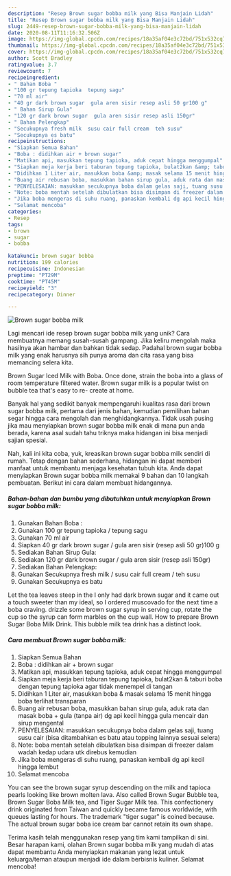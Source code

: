 ```yaml
---
description: "Resep Brown sugar bobba milk yang Bisa Manjain Lidah"
title: "Resep Brown sugar bobba milk yang Bisa Manjain Lidah"
slug: 2449-resep-brown-sugar-bobba-milk-yang-bisa-manjain-lidah
date: 2020-08-11T11:16:32.506Z
image: https://img-global.cpcdn.com/recipes/18a35af04e3c72bd/751x532cq70/brown-sugar-bobba-milk-foto-resep-utama.jpg
thumbnail: https://img-global.cpcdn.com/recipes/18a35af04e3c72bd/751x532cq70/brown-sugar-bobba-milk-foto-resep-utama.jpg
cover: https://img-global.cpcdn.com/recipes/18a35af04e3c72bd/751x532cq70/brown-sugar-bobba-milk-foto-resep-utama.jpg
author: Scott Bradley
ratingvalue: 3.7
reviewcount: 7
recipeingredient:
- " Bahan Boba "
- "100 gr tepung tapioka  tepung sagu"
- "70 ml air"
- "40 gr dark brown sugar  gula aren sisir resep asli 50 gr100 g"
- " Bahan Sirup Gula"
- "120 gr dark brown sugar  gula aren sisir resep asli 150gr"
- " Bahan Pelengkap"
- "Secukupnya fresh milk  susu cair full cream  teh susu"
- "Secukupnya es batu"
recipeinstructions:
- "Siapkan Semua Bahan"
- "Boba : didihkan air + brown sugar"
- "Matikan api, masukkan tepung tapioka, aduk cepat hingga menggumpal"
- "Siapkan meja kerja beri taburan tepung tapioka, bulat2kan &amp; taburi boba dengan tepung tapioka agar tidak menempel di tangan"
- "Didihkan 1 Liter air, masukkan boba &amp; masak selama 15 menit hingga boba terlihat transparan"
- "Buang air rebusan boba, masukkan bahan sirup gula, aduk rata dan masak boba + gula (tanpa air) dg api kecil hingga gula mencair dan sirup mengental"
- "PENYELESAIAN: masukkan secukupnya boba dalam gelas saji, tuang susu cair (bisa ditambahkan es batu atau topping lainnya sesuai selera)"
- "Note: boba mentah setelah dibulatkan bisa disimpan di freezer dalam wadah kedap udara utk direbus kemudian"
- "Jika boba mengeras di suhu ruang, panaskan kembali dg api kecil hingga lembut"
- "Selamat mencoba"
categories:
- Resep
tags:
- brown
- sugar
- bobba

katakunci: brown sugar bobba 
nutrition: 199 calories
recipecuisine: Indonesian
preptime: "PT29M"
cooktime: "PT45M"
recipeyield: "3"
recipecategory: Dinner

---
```



![Brown sugar bobba milk](https://img-global.cpcdn.com/recipes/18a35af04e3c72bd/751x532cq70/brown-sugar-bobba-milk-foto-resep-utama.jpg)

Lagi mencari ide resep brown sugar bobba milk yang unik? Cara membuatnya memang susah-susah gampang. Jika keliru mengolah maka hasilnya akan hambar dan bahkan tidak sedap. Padahal brown sugar bobba milk yang enak harusnya sih punya aroma dan cita rasa yang bisa memancing selera kita.

Brown Sugar Iced Milk with Boba. Once done, strain the boba into a glass of room temperature filtered water. Brown sugar milk is a popular twist on bubble tea that&#39;s easy to re- create at home.

Banyak hal yang sedikit banyak mempengaruhi kualitas rasa dari brown sugar bobba milk, pertama dari jenis bahan, kemudian pemilihan bahan segar hingga cara mengolah dan menghidangkannya. Tidak usah pusing jika mau menyiapkan brown sugar bobba milk enak di mana pun anda berada, karena asal sudah tahu triknya maka hidangan ini bisa menjadi sajian spesial.


Nah, kali ini kita coba, yuk, kreasikan brown sugar bobba milk sendiri di rumah. Tetap dengan bahan sederhana, hidangan ini dapat memberi manfaat untuk membantu menjaga kesehatan tubuh kita. Anda dapat menyiapkan Brown sugar bobba milk memakai 9 bahan dan 10 langkah pembuatan. Berikut ini cara dalam membuat hidangannya.

<!--inarticleads1-->

##### Bahan-bahan dan bumbu yang dibutuhkan untuk menyiapkan Brown sugar bobba milk:

1. Gunakan  Bahan Boba :
1. Gunakan 100 gr tepung tapioka / tepung sagu
1. Gunakan 70 ml air
1. Siapkan 40 gr dark brown sugar / gula aren sisir (resep asli 50 gr)100 g
1. Sediakan  Bahan Sirup Gula:
1. Sediakan 120 gr dark brown sugar / gula aren sisir (resep asli 150gr)
1. Sediakan  Bahan Pelengkap:
1. Gunakan Secukupnya fresh milk / susu cair full cream / teh susu
1. Gunakan Secukupnya es batu


Let the tea leaves steep in the I only had dark brown sugar and it came out a touch sweeter than my ideal, so I ordered muscovado for the next time a boba craving. drizzle some brown sugar syrup in serving cup, rotate the cup so the syrup can form marbles on the cup wall. How to prepare Brown Sugar Boba Milk Drink. This bubble milk tea drink has a distinct look. 

<!--inarticleads2-->

##### Cara membuat Brown sugar bobba milk:

1. Siapkan Semua Bahan
1. Boba : didihkan air + brown sugar
1. Matikan api, masukkan tepung tapioka, aduk cepat hingga menggumpal
1. Siapkan meja kerja beri taburan tepung tapioka, bulat2kan &amp; taburi boba dengan tepung tapioka agar tidak menempel di tangan
1. Didihkan 1 Liter air, masukkan boba &amp; masak selama 15 menit hingga boba terlihat transparan
1. Buang air rebusan boba, masukkan bahan sirup gula, aduk rata dan masak boba + gula (tanpa air) dg api kecil hingga gula mencair dan sirup mengental
1. PENYELESAIAN: masukkan secukupnya boba dalam gelas saji, tuang susu cair (bisa ditambahkan es batu atau topping lainnya sesuai selera)
1. Note: boba mentah setelah dibulatkan bisa disimpan di freezer dalam wadah kedap udara utk direbus kemudian
1. Jika boba mengeras di suhu ruang, panaskan kembali dg api kecil hingga lembut
1. Selamat mencoba


You can see the brown sugar syrup descending on the milk and tapioca pearls looking like brown molten lava. Also called Brown Sugar Bubble tea, Brown Sugar Boba Milk tea, and Tiger Sugar Milk tea. This confectionery drink originated from Taiwan and quickly became famous worldwide, with queues lasting for hours. The trademark &#34;tiger sugar&#34; is coined because. The actual brown sugar boba ice cream bar cannot retain its own shape. 

Terima kasih telah menggunakan resep yang tim kami tampilkan di sini. Besar harapan kami, olahan Brown sugar bobba milk yang mudah di atas dapat membantu Anda menyiapkan makanan yang lezat untuk keluarga/teman ataupun menjadi ide dalam berbisnis kuliner. Selamat mencoba!
